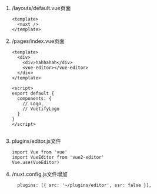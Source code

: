 1. /layouts/default.vue页面

   ```
   <template>
     <nuxt />
   </template>
   
   ```

   

2. /pages/index.vue页面

   ```
   <template>
     <div>
       <div>hahhahah</div>
       <vue-editor></vue-editor>
     </div>
   </template>
   
   <script>
   export default {
     components: {
       // Logo,
       // VuetifyLogo
     }
   }
   </script>
   
   
   ```

   

3. plugins/editor.js文件

   ```
   import Vue from 'vue'
   import VueEditor from 'vue2-editor'
   Vue.use(VueEditor)
   
   ```

   

4. /nuxt.config.js文件增加

   ```
     plugins: [{ src: '~/plugins/editor', ssr: false }],
   ```

   